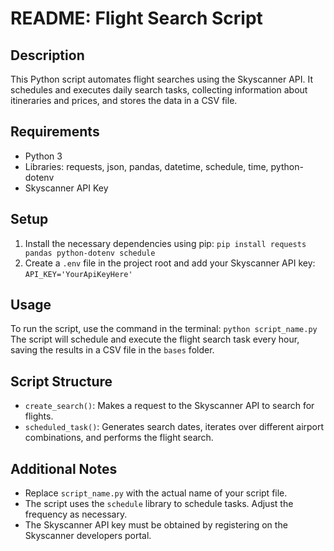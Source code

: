 # README: Flight Search Script

## Description
This Python script automates flight searches using the Skyscanner API. It schedules and executes daily search tasks, collecting information about itineraries and prices, and stores the data in a CSV file.

## Requirements
- Python 3
- Libraries: requests, json, pandas, datetime, schedule, time, python-dotenv
- Skyscanner API Key

## Setup
1. Install the necessary dependencies using pip:
   `pip install requests pandas python-dotenv schedule`
2. Create a `.env` file in the project root and add your Skyscanner API key:
   `API_KEY='YourApiKeyHere'`

## Usage
To run the script, use the command in the terminal:
`python script_name.py`
The script will schedule and execute the flight search task every hour, saving the results in a CSV file in the `bases` folder.

## Script Structure
- `create_search()`: Makes a request to the Skyscanner API to search for flights.
- `scheduled_task()`: Generates search dates, iterates over different airport combinations, and performs the flight search.

## Additional Notes
- Replace `script_name.py` with the actual name of your script file.
- The script uses the `schedule` library to schedule tasks. Adjust the frequency as necessary.
- The Skyscanner API key must be obtained by registering on the Skyscanner developers portal.